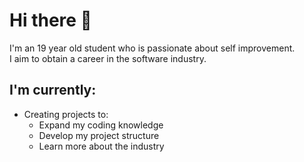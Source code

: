 # Hi there 👋
I'm an 19 year old student who is passionate about self improvement.  
I aim to obtain a career in the software industry.

## I'm currently:
- Creating projects to:
  - Expand my coding knowledge 
  - Develop my project structure
  - Learn more about the industry


<!--
**baorii/baorii** is a ✨ _special_ ✨ repository because its `README.md` (this file) appears on your GitHub profile.

Here are some ideas to get you started:

- 🔭 I’m currently working on ...
- 🌱 I’m currently learning ...
- 👯 I’m looking to collaborate on ...
- 🤔 I’m looking for help with ...
- 💬 Ask me about ...
- 📫 How to reach me: ...
- 😄 Pronouns: ...
- ⚡ Fun fact: ...

Things to add: 
- Images
- Emojis 
- GIFS?
- 
-->
